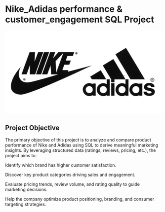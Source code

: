# Nike_Adidas performance & customer_engagement SQL Project

![](https://github.com/Rakesh121425/nike-adidas-analysis_sql_project/blob/main/WhatsApp%20Image%202025-05-27%20at%2020.12.44_aeab6d6f.jpg)

## Project Objective
The primary objective of this project is to analyze and compare product performance of Nike and Adidas using SQL to derive meaningful marketing insights. By leveraging structured data (ratings, reviews, pricing, etc.), the project aims to:

Identify which brand has higher customer satisfaction.

Discover key product categories driving sales and engagement.

Evaluate pricing trends, review volume, and rating quality to guide marketing decisions.

Help the company optimize product positioning, branding, and consumer targeting strategies.
